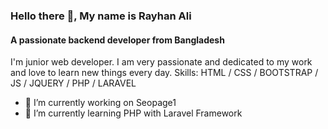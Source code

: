 ### Hello there 👋, My name is Rayhan Ali
#### A passionate backend developer from Bangladesh
I'm junior web developer. I am very passionate and dedicated to my work and love to learn new things every day.
Skills: HTML / CSS / BOOTSTRAP / JS / JQUERY / PHP / LARAVEL 
- 🔭 I’m currently working on Seopage1 
- 🌱 I’m currently learning PHP with Laravel Framework 
